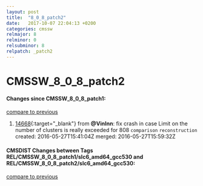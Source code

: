 ```yaml
---
layout: post
title:  "8_0_8_patch2"
date:   2017-10-07 22:04:13 +0200
categories: cmssw
relmajor: 8
relminor: 0
relsubminor: 8
relpatch: _patch2
---
```


# CMSSW_8_0_8_patch2
#### Changes since CMSSW_8_0_8_patch1:

[compare to previous](https://github.com/cms-sw/cmssw/compare/CMSSW_8_0_8_patch1...CMSSW_8_0_8_patch2)



1. [14668](http://github.com/cms-sw/cmssw/pull/14668){:target="_blank"}  from **@VinInn**: fix crash in case Limit on the number of clusters is really exceeded for 808 `comparison`  `reconstruction`  created: 2016-05-27T15:41:04Z merged: 2016-05-27T15:59:32Z

#### CMSDIST Changes between Tags REL/CMSSW_8_0_8_patch1/slc6_amd64_gcc530 and REL/CMSSW_8_0_8_patch2/slc6_amd64_gcc530:

[compare to previous](https://github.com/cms-sw/cmsdist/compare/REL/CMSSW_8_0_8_patch1/slc6_amd64_gcc530...REL/CMSSW_8_0_8_patch2/slc6_amd64_gcc530)


